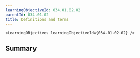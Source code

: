 ```yaml
---
learningObjectiveId: 034.01.02.02
parentId: 034.01.02
title: Definitions and terms
---
```


```tsx eval
<LearningOBjectives learningObjectiveId={034.01.02.02} />
```

## Summary
